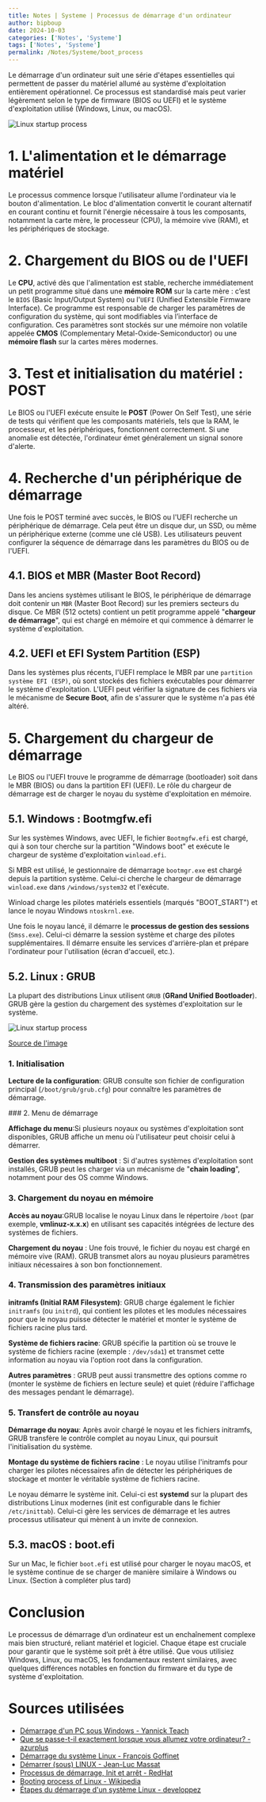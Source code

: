 ```yaml
---
title: Notes | Systeme | Processus de démarrage d'un ordinateur
author: bipboup
date: 2024-10-03
categories: ['Notes', 'Systeme']
tags: ['Notes', 'Systeme']
permalink: /Notes/Systeme/boot_process
---
```


Le démarrage d'un ordinateur suit une série d'étapes essentielles qui permettent de passer du matériel allumé au système d'exploitation entièrement opérationnel. Ce processus est standardisé mais peut varier légèrement selon le type de firmware (BIOS ou UEFI) et le système d'exploitation utilisé (Windows, Linux, ou macOS).

![Linux startup process](/assets/img/Notes/Systeme/processus_de_demarrage_d_un_ordinateur/power_on_diagram.png)


# 1. L'alimentation et le démarrage matériel

Le processus commence lorsque l'utilisateur allume l'ordinateur via le bouton d'alimentation. Le bloc d'alimentation convertit le courant alternatif en courant continu et fournit l'énergie nécessaire à tous les composants, notamment la carte mère, le processeur (CPU), la mémoire vive (RAM), et les périphériques de stockage.

# 2. Chargement du BIOS ou de l'UEFI

Le **CPU**, activé dès que l'alimentation est stable, recherche immédiatement un petit programme situé dans une **mémoire ROM** sur la carte mère : c’est le `BIOS` (Basic Input/Output System) ou l'`UEFI` (Unified Extensible Firmware Interface). Ce programme est responsable de charger les paramètres de configuration du système, qui sont modifiables via l’interface de configuration. Ces paramètres sont stockés sur une mémoire non volatile appelée **CMOS** (Complementary Metal-Oxide-Semiconductor) ou une **mémoire flash** sur la cartes mères modernes.

# 3. Test et initialisation du matériel : POST

Le BIOS ou l'UEFI exécute ensuite le **POST** (Power On Self Test), une série de tests qui vérifient que les composants matériels, tels que la RAM, le processeur, et les périphériques, fonctionnent correctement. Si une anomalie est détectée, l'ordinateur émet généralement un signal sonore d'alerte.

# 4. Recherche d'un périphérique de démarrage

Une fois le POST terminé avec succès, le BIOS ou l'UEFI recherche un périphérique de démarrage. Cela peut être un disque dur, un SSD, ou même un périphérique externe (comme une clé USB). Les utilisateurs peuvent configurer la séquence de démarrage dans les paramètres du BIOS ou de l'UEFI.

## 4.1. BIOS et MBR (Master Boot Record)

Dans les anciens systèmes utilisant le BIOS, le périphérique de démarrage doit contenir un `MBR` (Master Boot Record) sur les premiers secteurs du disque. Ce MBR (512 octets) contient un petit programme appelé "**chargeur de démarrage**", qui est chargé en mémoire et qui commence à démarrer le système d'exploitation.

## 4.2. UEFI et EFI System Partition (ESP)

Dans les systèmes plus récents, l'UEFI remplace le MBR par une `partition système EFI (ESP)`, où sont stockés des fichiers exécutables pour démarrer le système d'exploitation. L'UEFI peut vérifier la signature de ces fichiers via le mécanisme de **Secure Boot**, afin de s'assurer que le système n'a pas été altéré.

# 5. Chargement du chargeur de démarrage

Le BIOS ou l'UEFI trouve le programme de démarrage (bootloader) soit dans le MBR (BIOS) ou dans la partition EFI (UEFI). Le rôle du chargeur de démarrage est de charger le noyau du système d'exploitation en mémoire.

## 5.1. Windows : Bootmgfw.efi

Sur les systèmes Windows, avec UEFI, le fichier `Bootmgfw.efi` est chargé, qui à son tour cherche sur la partition "Windows boot" et exécute le chargeur de système d'exploitation `winload.efi`.

Si MBR est utilisé, le gestionnaire de démarrage `bootmgr.exe` est chargé depuis la partition système. Celui-ci cherche le chargeur de démarrage `winload.exe` dans `/windows/system32` et l'exécute.  

Winload charge les pilotes matériels essentiels (marqués "BOOT_START") et lance le noyau Windows `ntoskrnl.exe`.

Une fois le noyau lancé, il démarre le **processus de gestion des sessions** (`Smss.exe`). Celui-ci démarre la session système et charge des pilotes supplémentaires.
Il démarre ensuite les services d'arrière-plan et prépare l'ordinateur pour l'utilisation (écran d'accueil, etc.).

## 5.2. Linux : GRUB

La plupart des distributions Linux utilisent `GRUB` (**GRand Unified Bootloader**). GRUB gère la gestion du chargement des systèmes d'exploitation sur le système.


![Linux startup process](/assets/img/Notes/Systeme/processus_de_demarrage_d_un_ordinateur/Linux_startup_process_wip.png)

[Source de l'image](https://upload.wikimedia.org/wikipedia/commons/thumb/7/7e/Linux_startup_process_wip.svg/578px-Linux_startup_process_wip.svg.png)


### 1. Initialisation

**Lecture de la configuration**: GRUB consulte son fichier de configuration principal (`/boot/grub/grub.cfg`) pour connaître les paramètres de démarrage.

### 2. Menu de démarrage

**Affichage du menu**:Si plusieurs noyaux ou systèmes d'exploitation sont disponibles, GRUB affiche un menu où l'utilisateur peut choisir celui à démarrer.

**Gestion des systèmes multiboot** : Si d'autres systèmes d'exploitation sont installés, GRUB peut les charger via un mécanisme de "**chain loading**", notamment pour des OS comme Windows​.

### 3. Chargement du noyau en mémoire

**Accès au noyau**:GRUB localise le noyau Linux dans le répertoire `/boot` (par exemple, **vmlinuz-x.x.x**) en utilisant ses capacités intégrées de lecture des systèmes de fichiers. 

**Chargement du noyau** : Une fois trouvé, le fichier du noyau est chargé en mémoire vive (RAM). GRUB transmet alors au noyau plusieurs paramètres initiaux nécessaires à son bon fonctionnement.

### 4. Transmission des paramètres initiaux

**initramfs (Initial RAM Filesystem)**: GRUB charge également le fichier `initramfs` (ou `initrd`), qui contient les pilotes et les modules nécessaires pour que le noyau puisse détecter le matériel et monter le système de fichiers racine plus tard.

**Système de fichiers racine**: GRUB spécifie la partition où se trouve le système de fichiers racine (exemple : `/dev/sda1`) et transmet cette information au noyau via l'option root dans la configuration.

**Autres paramètres** : GRUB peut aussi transmettre des options comme ro (monter le système de fichiers en lecture seule) et quiet (réduire l'affichage des messages pendant le démarrage).

### 5. Transfert de contrôle au noyau

**Démarrage du noyau**: Après avoir chargé le noyau et les fichiers initramfs, GRUB transfère le contrôle complet au noyau Linux, qui poursuit l'initialisation du système.

**Montage du système de fichiers racine** : Le noyau utilise l'initramfs pour charger les pilotes nécessaires afin de détecter les périphériques de stockage et monter le véritable système de fichiers racine.


Le noyau démarre le système init. Celui-ci est **systemd** sur la plupart des distributions Linux modernes (init est configurable dans le fichier `/etc/inittab`). Celui-ci gère les services de démarrage et les autres processus utilisateur qui mènent à un invite de connexion. 


## 5.3. macOS : boot.efi

Sur un Mac, le fichier `boot.efi` est utilisé pour charger le noyau macOS, et le système continue de se charger de manière similaire à Windows ou Linux. (Section à compléter plus tard)

# Conclusion

Le processus de démarrage d’un ordinateur est un enchaînement complexe mais bien structuré, reliant matériel et logiciel. Chaque étape est cruciale pour garantir que le système soit prêt à être utilisé. Que vous utilisiez Windows, Linux, ou macOS, les fondamentaux restent similaires, avec quelques différences notables en fonction du firmware et du type de système d'exploitation.

# Sources utilisées
- [Démarrage d'un PC sous Windows - Yannick Teach](https://www.youtube.com/watch?v=IPQ_sG4BOsE)
- [Que se passe-t-il exactement lorsque vous allumez votre ordinateur? - azurplus](https://azurplus.fr/que-se-passe-t-il-exactement-lorsque-vous-allumez-votre-ordinateur/)
- [Démarrage du système Linux - François Goffinet](https://linux.goffinet.org/administration/processus-et-demarrage/demarrage-du-systeme-linux/)
- [Démarrer (sous) LINUX - Jean-Luc Massat](https://jean-luc-massat.pedaweb.univ-amu.fr/ens/asr/cours-linux/demarrage-linux.html)
- [Processus de démarrage, Init et arrêt - RedHat](https://docs.redhat.com/fr/documentation/red_hat_enterprise_linux/5/html/installation_guide/ch-boot-init-shutdown)
- [Booting process of Linux - Wikipedia](https://en.wikipedia.org/wiki/Booting_process_of_Linux)
- [Étapes du démarrage d'un système Linux - developpez](https://linux.developpez.com/secubook/node15.php)

